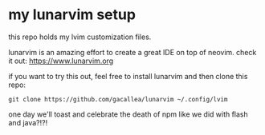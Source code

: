 # my lunarvim setup

this repo holds my lvim customization files.

lunarvim is an amazing effort to create a great IDE on top of neovim. check it out: https://www.lunarvim.org

if you want to try this out, feel free to install lunarvim and then clone this repo:

```git clone https://github.com/gacallea/lunarvim ~/.config/lvim```

one day we'll toast and celebrate the death of npm like we did with flash and java?!?!

